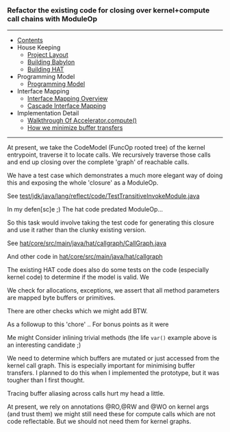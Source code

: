 
### Refactor the existing code for closing over kernel+compute call chains with ModuleOp
----

* [Contents](hat-00.md)
* House Keeping
    * [Project Layout](hat-01-01-project-layout.md)
    * [Building Babylon](hat-01-02-building-babylon.md)
    * [Building HAT](hat-01-03-building-hat.md)
* Programming Model
    * [Programming Model](hat-03-programming-model.md)
* Interface Mapping
    * [Interface Mapping Overview](hat-04-01-interface-mapping.md)
    * [Cascade Interface Mapping](hat-04-02-cascade-interface-mapping.md)
* Implementation Detail
    * [Walkthrough Of Accelerator.compute()](hat-accelerator-compute.md)
    * [How we minimize buffer transfers](hat-minimizing-buffer-transfers.md)

----

At present, we take the CodeModel (FuncOp rooted tree) of the kernel entrypoint, traverse it to
locate calls. We recursively traverse those calls and end up closing over the complete 'graph' of reachable calls.

We have a test case which demonstrates a much more elegant way of doing this and exposing the whole 'closure' as a ModuleOp.

See [test/jdk/java/lang/reflect/code/TestTransitiveInvokeModule.java](https://github.com/openjdk/babylon/blob/code-reflection/test/jdk/java/lang/reflect/code/TestTransitiveInvokeModule.java)

In my defen[sc]e ;) The hat code predated ModuleOp...

So this task would involve taking the test code for generating this closure and use it rather than
the clunky existing version.


See [hat/core/src/main/java/hat/callgraph/CallGraph.java](https://github.com/openjdk/babylon/blob/code-reflection/hat/core/src/main/java/hat/callgraph/CallGraph.java)

And other code in [hat/core/src/main/java/hat/callgraph](https://github.com/openjdk/babylon/tree/code-reflection/hat/core/src/main/java/hat/callgraph)

The existing HAT code does also do some tests on the code (especially kernel code) to determine if the model is valid. We

We check for allocations, exceptions, we assert that all method parameters are mapped byte buffers or primitives.

There are other checks which we might add BTW.

As a followup to this 'chore' .. For bonus points as it were

Me might Consider inlining trivial methods (the life `var()` example above is an interesting candidate ;)

We need to determine which buffers are mutated or just accessed from the kernel call graph.
This is especially important for minimising buffer transfers.
I planned to do this when I implemented the prototype, but it was tougher than I first thought.

Tracing buffer aliasing across calls hurt my head a little.

At present, we rely on annotations @RO,@RW and @WO on kernel args (and trust them) we might still need these for
compute calls which are not code reflectable. But we should not need them for kernel graphs.




